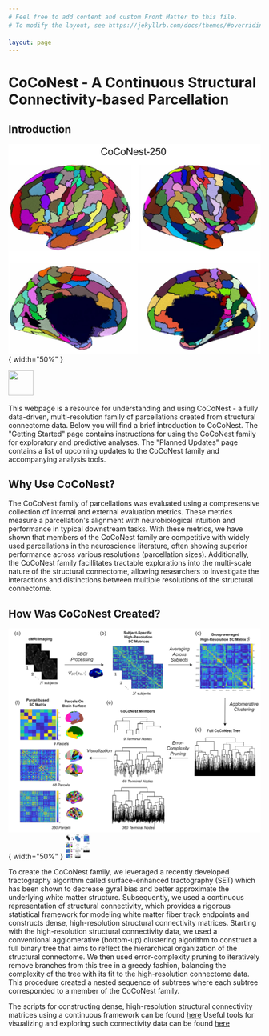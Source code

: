 ```yaml
---
# Feel free to add content and custom Front Matter to this file.
# To modify the layout, see https://jekyllrb.com/docs/themes/#overriding-theme-defaults

layout: page    
---
```


# CoCoNest - A Continuous Structural Connectivity-based Parcellation

## Introduction 

![Visualization the CoCoNest member with 250 parcels.](imgs/coconest_250.jpg){ width="50%" }

<img src="imgs/coconext_250.jpg" width="50" height="50">

This webpage is a resource for understanding and using CoCoNest - a fully data-driven, multi-resolution family of parcellations created from structural connectome data. Below you will find a brief introduction to CoCoNest. The "Getting Started" page contains instructions for using the CoCoNest family for exploratory and predictive analyses. The "Planned Updates" page contains a list of upcoming updates to the CoCoNest family and accompanying analysis tools.  


## Why Use CoCoNest? 

The CoCoNest family of parcellations was evaluated using a compresensive collection of internal and external evaluation metrics. These metrics measure a parcellation's alignment with neurobiological intuition and performance in typical downstream tasks. With these metrics, we have shown that members of the CoCoNest family are competitive with widely used parcellations in the neuroscience literature, often showing superior performance across various resolutions (parcellation sizes). Additionally, the CoCoNest family facillitates tractable explorations into the multi-scale nature of the structural connectome, allowing researchers to investigate the interactions and distinctions between multiple resolutions of the structural connectome.  

## How Was CoCoNest Created?

![Visualization of the pipeline used to create the CoCoNest family.](imgs/parc_pipeline.jpg){ width="50%" }
<img src="imgs/parc_pipeline.jpg" width="50" height="50">

To create the CoCoNest family, we leveraged a recently developed tractography algorithm called surface-enhanced tractography (SET) which has been shown to decrease gyral bias and better approximate the underlying white matter structure. Subsequently, we used a continuous representation of structural connectivity, which provides a rigorous statistical framework for modeling white matter fiber track endpoints and constructs dense, high-resolution structural connectivity matrices. Starting with the high-resolution structural connectivity data, we used a conventional agglomerative (bottom-up) clustering algorithm to construct a full binary tree that aims to reflect the hierarchical organization of the structural connectome. We then used error-complexity pruning to iteratively remove branches from this tree in a greedy fashion, balancing the complexity of the tree with its fit to the high-resolution connectome data. This procedure created a nested sequence of subtrees where each subtree corresponded to a member of the CoCoNest family.

The scripts for constructing dense, high-resolution structural connectivity matrices using a continuous framework can be found [here](https://github.com/sbci-brain/SBCI_Pipeline)
Useful tools for visualizing and exploring such connectivity data can be found [here]( https://github.com/sbci-brain/SBCI_Toolkit)


